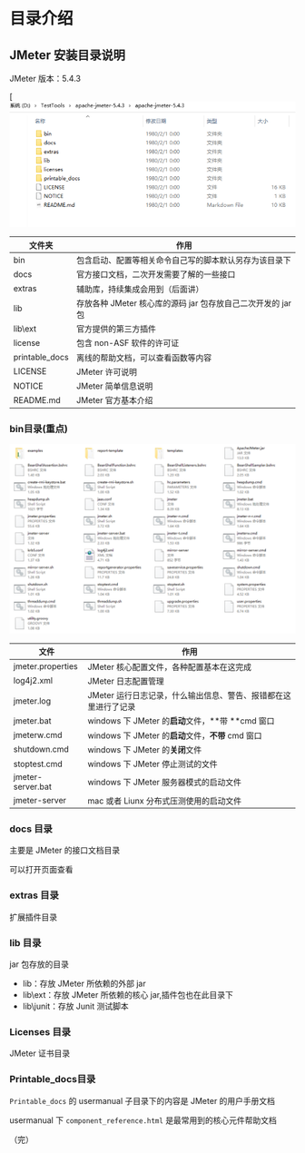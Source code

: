 # 目录介绍

## JMeter 安装目录说明

JMeter 版本：5.4.3

[![img](./images/content.png)

| 文件夹         | 作用                                                         |
| -------------- | ------------------------------------------------------------ |
| bin            | 包含启动、配置等相关命令自己写的脚本默认另存为该目录下       |
| docs           | 官方接口文档，二次开发需要了解的一些接口                     |
| extras         | 辅助库，持续集成会用到（后面讲）                             |
| lib            | 存放各种 JMeter 核心库的源码 jar 包存放自己二次开发的 jar 包 |
| lib\ext        | 官方提供的第三方插件                                         |
| license        | 包含 non-ASF 软件的许可证                                    |
| printable_docs | 离线的帮助文档，可以查看函数等内容                           |
| LICENSE        | JMeter 许可说明                                              |
| NOTICE         | JMeter 简单信息说明                                          |
| README.md      | JMeter 官方基本介绍                                          |

### bin目录(重点)

![img1](./images/bin.png)

| 文件              | 作用                                                         |
| ----------------- | ------------------------------------------------------------ |
| jmeter.properties | JMeter 核心配置文件，各种配置基本在这完成                    |
| log4j2.xml        | JMeter 日志配置管理                                          |
| jmeter.log        | JMeter 运行日志记录，什么输出信息、警告、报错都在这里进行了记录 |
| jmeter.bat        | windows 下 JMeter 的**启动**文件，**带 **cmd 窗口            |
| jmeterw.cmd       | windows 下 JMeter 的**启动**文件，**不带** cmd 窗口          |
| shutdown.cmd      | windows 下 JMeter 的**关闭**文件                             |
| stoptest.cmd      | windows 下 JMeter 停止测试的文件                             |
| jmeter-server.bat | windows 下 JMeter 服务器模式的启动文件                       |
| jmeter-server     | mac 或者 Liunx 分布式压测使用的启动文件                      |

### docs 目录

主要是 JMeter 的接口文档目录

可以打开页面查看

### extras 目录

扩展插件目录

### lib 目录

jar 包存放的目录

- lib：存放 JMeter 所依赖的外部 jar
- lib\ext：存放 JMeter 所依赖的核心 jar,插件包也在此目录下
- lib\junit：存放 Junit 测试脚本

### Licenses 目录

JMeter 证书目录

### Printable_docs目录

`Printable_docs` 的 usermanual 子目录下的内容是 JMeter 的用户手册文档

usermanual 下 `component_reference.html` 是最常用到的核心元件帮助文档

（完）